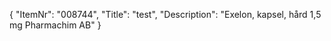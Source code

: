 {
  "ItemNr": "008744",
  "Title": "test",
  "Description": "Exelon, kapsel, hård 1,5 mg Pharmachim AB"
}